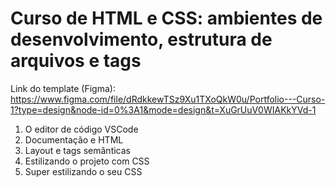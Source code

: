 # Curso de HTML e CSS: ambientes de desenvolvimento, estrutura de arquivos e tags

Link do template (Figma): https://www.figma.com/file/dRdkkewTSz9Xu1TXoQkW0u/Portfolio---Curso-1?type=design&node-id=0%3A1&mode=design&t=XuGrUuV0WIAKkYVd-1

1. O editor de código VSCode
2. Documentação e HTML
3. Layout e tags semânticas
4. Estilizando o projeto com CSS
5. Super estilizando o seu CSS
